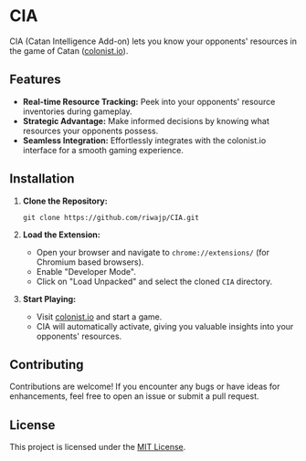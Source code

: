 # CIA
CIA (Catan Intelligence Add-on) lets you know your opponents' resources in the game of Catan ([colonist.io](https://colonist.io/)).

## Features

- **Real-time Resource Tracking:** Peek into your opponents' resource inventories during gameplay.
- **Strategic Advantage:** Make informed decisions by knowing what resources your opponents possess.
- **Seamless Integration:** Effortlessly integrates with the colonist.io interface for a smooth gaming experience.

## Installation

1. **Clone the Repository:**
   ```
   git clone https://github.com/riwajp/CIA.git
   ```

2. **Load the Extension:**
   - Open your browser and navigate to `chrome://extensions/` (for Chromium based browsers).
   - Enable "Developer Mode".
   - Click on "Load Unpacked" and select the cloned `CIA` directory.

3. **Start Playing:**
   - Visit [colonist.io](https://colonist.io/) and start a game.
   - CIA will automatically activate, giving you valuable insights into your opponents' resources.

## Contributing

Contributions are welcome! If you encounter any bugs or have ideas for enhancements, feel free to open an issue or submit a pull request.

## License

This project is licensed under the [MIT License](LICENSE).
